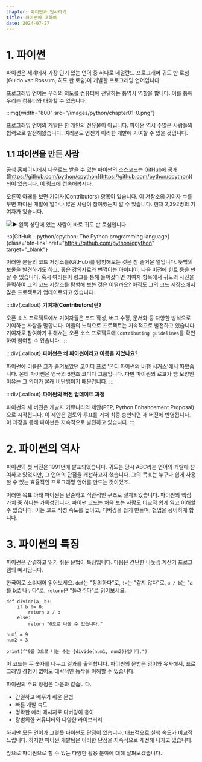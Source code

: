 ```yaml
---
chapter: 파이썬과 인사하기
title: 파이썬에 대하여
date: 2024-07-27
---
```


# 1. 파이썬

파이썬은 세계에서 가장 인기 있는 언어 중 하나로 네덜란드 프로그래머 귀도 반 로섬(Guido van Rossum, 히도 판 로쉼)이 개발한 프로그래밍 언어입니다. 

프로그래밍 언어는 우리의 의도를 컴퓨터에 전달하는 통역사 역할을 합니다. 이를 통해 우리는 컴퓨터와 대화할 수 있습니다.

::img{width="800" src="/images/python/chapter01-0.png"}

프로그래밍 언어의 개발은 한 개인의 전유물이 아닙니다. 파이썬 역시 수많은 사람들의 협력으로 발전해왔습니다. 여러분도 언젠가 이러한 개발에 기여할 수 있을 것입니다.

## 1.1 파이썬을 만든 사람

공식 홈페이지에서 다운로드 받을 수 있는 파이썬의 소스코드는 GitHub에 공개([https://github.com/python/cpython](https://github.com/python/cpython))되어 있습니다. 이 링크에 접속해봅시다. 

오른쪽 아래를 보면 기여자(Contributors) 항목이 있습니다. 이 저장소의 기여자 수를 부면 파이썬 개발에 얼마나 많은 사람이 참여했는지 알 수 있습니다. 현재 2,392명의 기여자가 있습니다. 

![](/images/python/chapter01-1.png '▶ 왼쪽 상단에 있는 사람이 바로 귀도 반 로섬입니다.')

::a[GitHub - python/cpython: The Python programming language]{class='btn-link' href="https://github.com/python/cpython" target="\_blank"}

이러한 분들의 코드 저장소를(GitHub)를 탐험해보는 것은 참 즐거운 일입니다. 뜻밖의 보물을 발견하기도 하고, 좋은 강의자료와 번쩍이는 아이디어, 다음 버전에 힌트 등을 만날 수 있습니다. 혹시 여러분이 링크를 통해 들어갔다면 기여자 항목에서 귀도의 사진을 클릭하여 그의 코드 저장소를 탐험해 보는 것은 어떨까요? 아직도 그의 코드 저장소에서 많은 프로젝트가 업데이트되고 있습니다.

:::div{.callout}
**기여자(Contributors)란?**

오픈 소스 프로젝트에서 기여자들은 코드 작성, 버그 수정, 문서화 등 다양한 방식으로 기여하는 사람을 말합니다. 이들의 노력으로 프로젝트는 지속적으로 발전하고 있습니다. 기여자로 참여하기 위해서는 오픈 소스 프로젝트에 `Contributing guidelines`를 확인하여 참여할 수 있습니다.
:::

:::div{.callout}
**파이썬은 왜 파이썬이라고 이름을 지었나요?**

파이썬에 이름은 그가 즐겨보았던 코미디 프로 '몬티 파이썬의 비행 서커스'에서 따왔습니다. 몬티 파이썬은 영국의 6인조 코미디 그룹입니다. 다만 파이썬의 로고가 뱀 모양인 이유는 그 의미가 본래 비단뱀이기 때문입니다.
:::

:::div{.callout}
**파이썬의 버전 업데이트 과정**

파이썬의 새 버전은 개발자 커뮤니티의 제안(PEP, Python Enhancement Proposal)으로 시작됩니다. 이 제안은 검토와 투표를 거쳐 최종 승인되면 새 버전에 반영됩니다. 이 과정을 통해 파이썬은 지속적으로 발전하고 있습니다.
:::

# 2. 파이썬의 역사

파이썬의 첫 버전은 1991년에 발표되었습니다. 귀도는 당시 ABC라는 언어의 개발에 참여하고 있었지만, 그 언어의 단점을 개선하고자 했습니다. 그의 목표는 누구나 쉽게 사용할 수 있는 효율적인 프로그래밍 언어를 만드는 것이었죠.

이러한 목표 아래 파이썬은 단순하고 직관적인 구조로 설계되었습니다. 파이썬의 핵심 가치 중 하나는 가독성입니다. 파이썬 코드는 처음 보는 사람도 비교적 쉽게 읽고 이해할 수 있습니다. 이는 코드 작성 속도를 높이고, 디버깅을 쉽게 만들며, 협업을 용이하게 합니다.

# 3. 파이썬의 특징

파이썬은 간결하고 읽기 쉬운 문법이 특징입니다. 다음은 간단한 나눗셈 계산기 프로그램의 예시입니다. 

한국어로 소리내어 읽어보세요. `def`는 "정의하다"로, `!=`는 "같지 않다"로, `a / b`는 "a를 b로 나누다"로, `return`은 "돌려주다"로 읽어보세요.

```python-exec
def divide(a, b):
    if b != 0:
        return a / b
    else:
        return "0으로 나눌 수 없습니다."

num1 = 9
num2 = 3

print(f"9를 3으로 나눈 수는 {divide(num1, num2)}입니다.")
```

이 코드는 두 숫자를 나누고 결과를 출력합니다. 파이썬의 문법은 영어와 유사해서, 프로그래밍 경험이 없어도 대략적인 동작을 이해할 수 있습니다.

파이썬의 주요 장점은 다음과 같습니다.

- 간결하고 배우기 쉬운 문법
- 빠른 개발 속도
- 명확한 에러 메시지로 디버깅이 용이
- 광범위한 커뮤니티와 다양한 라이브러리

하지만 모든 언어가 그렇듯 파이썬도 단점이 있습니다. 대표적으로 실행 속도가 비교적 느립니다. 하지만 파이썬 개발팀은 이러한 단점을 지속적으로 개선해 나가고 있습니다.

앞으로 파이썬으로 할 수 있는 다양한 활용 분야에 대해 살펴보겠습니다.
